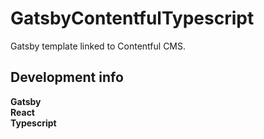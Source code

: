 # GatsbyContentfulTypescript
Gatsby template linked to Contentful CMS.

## Development info

**Gatsby** <br>
**React** <br>
**Typescript** <br>
